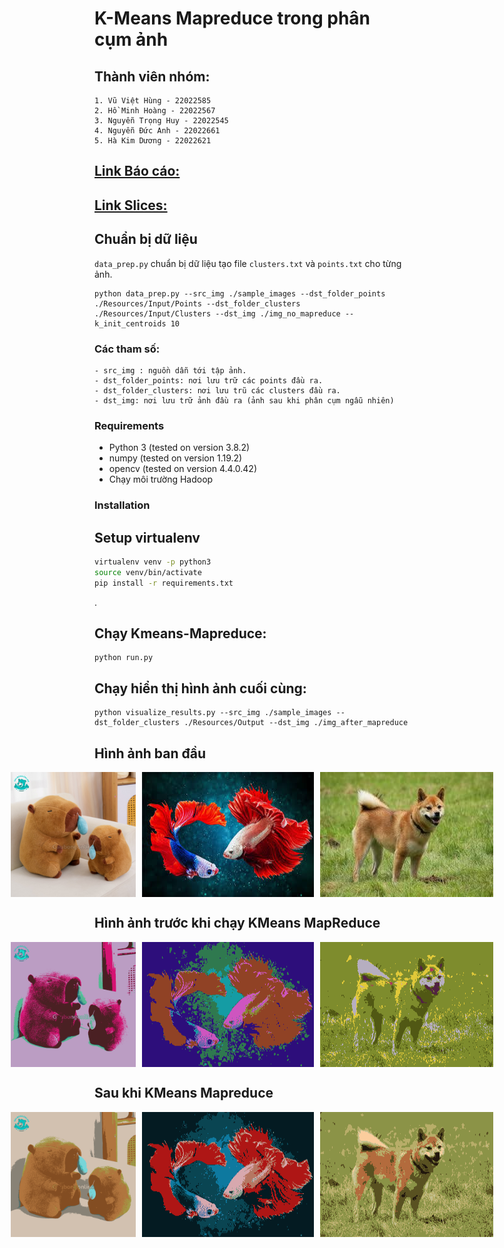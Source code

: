 # K-Means Mapreduce trong phân cụm ảnh
## Thành viên nhóm:
    1. Vũ Việt Hùng - 22022585
    2. Hồ Minh Hoàng - 22022567
    3. Nguyễn Trọng Huy - 22022545
    4. Nguyễn Đức Anh - 22022661
    5. Hà Kim Dương - 22022621
## [Link Báo cáo:](https://github.com/anhduc1234567/bigdata_final_project/blob/main/slices_report_bigdata.pdf)
## [Link Slices:](https://github.com/anhduc1234567/bigdata_final_project/blob/main/slices_report_bigdata.pdf)
## Chuẩn bị dữ liệu
`data_prep.py` chuẩn bị dữ liệu tạo file  `clusters.txt` và `points.txt` cho từng ảnh.
```
python data_prep.py --src_img ./sample_images --dst_folder_points ./Resources/Input/Points --dst_folder_clusters ./Resources/Input/Clusters --dst_img ./img_no_mapreduce --k_init_centroids 10
```
### Các tham số:
    - src_img : nguồn dẫn tới tập ảnh.
    - dst_folder_points: nơi lưu trữ các points đầu ra.
    - dst_folder_clusters: nơi lưu trũ các clusters đầu ra.
    - dst_img: nơi lưu trữ ảnh đầu ra (ảnh sau khi phân cụm ngẫu nhiên)
### Requirements
- Python 3 (tested on version 3.8.2)
- numpy (tested on version 1.19.2)
- opencv (tested on version 4.4.0.42)
- Chạy môi trường Hadoop

### Installation

## Setup virtualenv
```bash
virtualenv venv -p python3
source venv/bin/activate
pip install -r requirements.txt
```
.

## Chạy Kmeans-Mapreduce:
```
python run.py
```

## Chạy hiển thị hình ảnh cuối cùng:
```
python visualize_results.py --src_img ./sample_images --dst_folder_clusters ./Resources/Output --dst_img ./img_after_mapreduce

```
## Hình ảnh ban đầu
<div style="display: flex; justify-content: center; gap: 10px;">
<img src="https://github.com/anhduc1234567/bigdata_final_project/blob/main/sample_images/image4.png" alt="Hình minh họa" width="200"/>
<img src="https://github.com/anhduc1234567/bigdata_final_project/blob/main/sample_images/image5.png" alt="Hình minh họa" width="300"/>
<img src="https://github.com/anhduc1234567/bigdata_final_project/blob/main/sample_images/image3.jpg" alt="Hình minh họa" width="300"/>
</div>

## Hình ảnh trước khi chạy KMeans MapReduce
<div style="display: flex; justify-content: center; gap: 10px;">
<img src="https://github.com/anhduc1234567/bigdata_final_project/blob/main/img_no_mapreduce/tem_img1.png" alt="Hình minh họa" width="200"/>
<img src="https://github.com/anhduc1234567/bigdata_final_project/blob/main/img_no_mapreduce/tem_img0.png" alt="Hình minh họa" width="300"/>
<img src="https://github.com/anhduc1234567/bigdata_final_project/blob/main/img_no_mapreduce/tem_img3.png" alt="Hình minh họa" width="300"/>
</div>

## Sau khi KMeans Mapreduce
<div style="display: flex; justify-content: center; gap: 10px;">
<img src="https://github.com/anhduc1234567/bigdata_final_project/blob/main/img_after_mapreduce/img_after1.png" alt="Hình minh họa" width="200"/>
<img src="https://github.com/anhduc1234567/bigdata_final_project/blob/main/img_after_mapreduce/img_after0.png" alt="Hình minh họa" width="300"/>
<img src="https://github.com/anhduc1234567/bigdata_final_project/blob/main/img_after_mapreduce/img_after3.png" alt="Hình minh họa" width="300"/>
</div>
